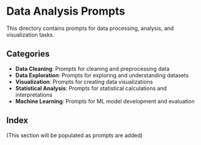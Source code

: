 # Data Analysis Prompts

This directory contains prompts for data processing, analysis, and visualization tasks.

## Categories

- **Data Cleaning**: Prompts for cleaning and preprocessing data
- **Data Exploration**: Prompts for exploring and understanding datasets
- **Visualization**: Prompts for creating data visualizations
- **Statistical Analysis**: Prompts for statistical calculations and interpretations
- **Machine Learning**: Prompts for ML model development and evaluation

## Index

(This section will be populated as prompts are added)
